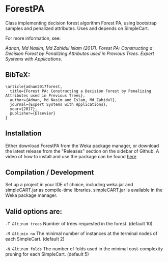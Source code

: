 # ForestPA

Class implementing decision forest algorithm Forest PA, using bootstrap samples and penalized attributes. Uses and depends on SimpleCart.

For more information, see:

*Adnan, Md Nasim, Md Zahidul Islam (2017). Forest PA: Constructing a Decision Forest by Penalizing Attributes used in Previous Trees. Expert Systems with Applications.*

## BibTeX:
```
\article{adnan2017forest,
  title={Forest PA: Constructing a Decision Forest by Penalizing Attributes used in Previous Trees},
  author={Adnan, Md Nasim and Islam, Md Zahidul},
  journal={Expert Systems with Applications},
  year={2017},
  publisher={Elsevier}
}
```
## Installation

Either download ForestPA from the Weka package manager, or download the latest release from the "Releases" section on the sidebar of Github. A video of how to install and use the package can be found [here](https://www.youtube.com/watch?v=Q1sea2--xy8&t=377s)

## Compilation / Development

Set up a project in your IDE of choice, including weka.jar and simpleCART.jar as compile-time libraries. simpleCART.jar is available in the Weka package manager.

## Valid options are: 

`-T &lt;num trees`
 Number of trees requested in the forest.
 (default 10)

`-M &lt;min no`
 The minimal number of instances at the terminal nodes of each SimpleCart.
 (default 2)

`-N &lt;num folds`
 The number of folds used in the minimal cost-complexity pruning for each SimpleCart.
 (default 5)
